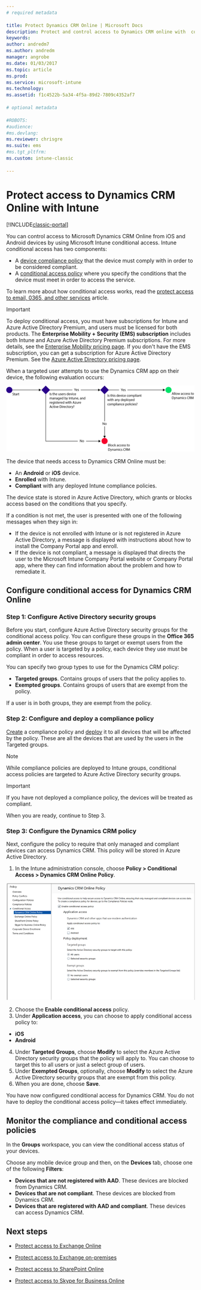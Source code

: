 ```yaml
---
# required metadata

title: Protect Dynamics CRM Online | Microsoft Docs
description: Protect and control access to Dynamics CRM online with  conditional access.
keywords:
author: andredm7
ms.author: andredm
manager: angrobe
ms.date: 01/03/2017
ms.topic: article
ms.prod:
ms.service: microsoft-intune
ms.technology:
ms.assetid: f1c4522b-5a34-4f5a-89d2-7809c4352af7

# optional metadata

#ROBOTS:
#audience:
#ms.devlang:
ms.reviewer: chrisgre
ms.suite: ems
#ms.tgt_pltfrm:
ms.custom: intune-classic

---
```


# Protect access to Dynamics CRM Online with Intune

[!INCLUDE[classic-portal](../includes/classic-portal.md)]

You can control access to Microsoft Dynamics CRM Online from iOS and Android devices by using Microsoft Intune conditional access.  Intune conditional access has two components:
* A [device compliance policy](introduction-to-device-compliance-policies-in-microsoft-intune.md) that the device must comply with in order to be considered compliant.
* A [conditional access policy](restrict-access-to-email-and-o365-services-with-microsoft-intune.md) where you specify the conditions that the device must meet in order to access the service.

To learn more about how conditional access works, read the [protect access to email, 0365, and other services](restrict-access-to-email-and-o365-services-with-microsoft-intune.md) article.

> [!IMPORTANT]
> To deploy conditional access, you must have subscriptions for Intune and Azure Active Directory Premium, and users must be licensed for both products. The **Enterprise Mobility + Security (EMS) subscription** includes both Intune and Azure Active Directory Premium subscriptions. For more details, see the [Enterprise Mobility pricing page](https://www.microsoft.com/cloud-platform/enterprise-mobility-pricing). If you don't have the EMS subscription, you can get a subscription for Azure Active Directory Premium. See the [Azure Active Directory pricing page](https://azure.microsoft.com/en-us/pricing/details/active-directory/).

When a targeted user attempts to use the Dynamics CRM app on their device, the following evaluation occurs:

![Diagram that shows the decision points that are used to determine whether a device is allowed access to a service or is blocked](../media/mdm-ca-dynamics-crm-flow-diagram.png)

The device that needs access to Dynamics CRM Online must be:
* An **Android** or **iOS** device.
* **Enrolled** with Intune.
* **Compliant** with any deployed Intune compliance policies.

The device state is stored in Azure Active Directory, which grants or blocks access based on the conditions that you specify.

If a condition is not met, the user is presented with one of the following messages when they sign in:
* If the device is not enrolled with Intune or is not registered in Azure Active Directory, a message is displayed with instructions about how to install the Company Portal app and enroll.
* If the device is not compliant, a message is displayed that directs the user to the Microsoft Intune Company Portal website or Company Portal app, where they can find information about the problem and how to remediate it.

## Configure conditional access for Dynamics CRM Online  
### Step 1: Configure Active Directory security groups

Before you start, configure Azure Active Directory security groups for the conditional access policy. You can configure these groups in the **Office 365 admin center**. You use these groups to target or exempt users from the policy. When a user is targeted by a policy, each device they use must be compliant in order to access resources.

You can specify two group types to use for the Dynamics CRM policy:
* **Targeted groups**. Contains groups of users that the policy applies to.
* **Exempted groups**. Contains groups of users that are exempt from the policy.

If a user is in both groups, they are exempt from the policy.

### Step 2: Configure and deploy a compliance policy
[Create](create-a-device-compliance-policy-in-microsoft-intune.md) a compliance policy and [deploy](deploy-and-monitor-a-device-compliance-policy-in-microsoft-intune.md) it to all devices that will be affected by the policy. These are all the devices that are used by the users in the Targeted groups.

> [!NOTE]
> While compliance policies are deployed to Intune groups, conditional access policies are targeted to Azure Active Directory security groups.

> [!IMPORTANT]
> If you have not deployed a compliance policy, the devices will be treated as compliant.

When you are ready, continue to Step 3.
### Step 3: Configure the Dynamics CRM policy
Next, configure the policy to require that only managed and compliant devices can access Dynamics CRM. This policy will be stored in Azure Active Directory.

1.  In the Intune administration console, choose **Policy > Conditional Access > Dynamics CRM Online Policy**.

  ![Screenshot of the Dynamics CRM Online conditional access policy page](../media/mdm-ca-dynamics-crm-policy-configuration.png)

2.  Choose the **Enable conditional access** policy.
3.  Under **Application access**, you can choose to apply conditional access policy to:
  * **iOS**
  * **Android**
4.  Under **Targeted Groups**, choose **Modify** to select the Azure Active Directory security groups that the policy will apply to. You can choose to target this to all users or just a select group of users.
5.	Under **Exempted Groups**, optionally, choose **Modify** to select the Azure Active Directory security groups that are exempt from this policy.
6.	When you are done, choose **Save**.

You have now configured conditional access for Dynamics CRM. You do not have to deploy the conditional access policy—it takes effect immediately.
##  Monitor the compliance and conditional access policies

In the **Groups** workspace, you can view the conditional access status of your devices.

Choose any mobile device group and then, on the **Devices** tab, choose one of the following **Filters**:
* **Devices that are not registered with AAD**. These devices are blocked from Dynamics CRM.
* **Devices that are not compliant**. These devices are blocked from Dynamics CRM.
* **Devices that are registered with AAD and compliant**. These devices can access Dynamics CRM.

##  Next steps
* [Protect access to Exchange Online](restrict-access-to-exchange-online-with-microsoft-intune.md)

* [Protect access to Exchange on-premises](restrict-access-to-exchange-onpremises-with-microsoft-intune.md)
* [Protect access to SharePoint Online](restrict-access-to-sharepoint-online-with-microsoft-intune.md)

* [Protect access to Skype for Business Online](restrict-access-to-skype-for-business-online-with-microsoft-intune.md)
